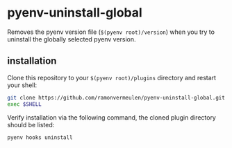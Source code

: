 # pyenv-uninstall-global
Removes the pyenv version file (`$(pyenv root)/version`) when you try to uninstall the globally selected pyenv version.

## installation
Clone this repository to your `$(pyenv root)/plugins` directory and restart your shell:
```bash
git clone https://github.com/ramonvermeulen/pyenv-uninstall-global.git $(pyenv root)/plugins/pyenv-uninstall-global
exec $SHELL
```

Verify installation via the following command, the cloned plugin directory should be listed:
```bash
pyenv hooks uninstall
```


